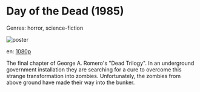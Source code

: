 # Day of the Dead (1985)

Genres: horror, science-fiction

![poster](http://image.tmdb.org/t/p/w500/yJ2emwXWwQc6VHW3fO4GZr0hXBt.jpg)

en:
  [1080p](magnet:?xt=urn:btih:16D1F58731E02ED5256859D0D6A99557A46DCE7E&tr=udp://glotorrents.pw:6969/announce&tr=udp://tracker.opentrackr.org:1337/announce&tr=udp://torrent.gresille.org:80/announce&tr=udp://tracker.openbittorrent.com:80&tr=udp://tracker.coppersurfer.tk:6969&tr=udp://tracker.leechers-paradise.org:6969&tr=udp://p4p.arenabg.ch:1337&tr=udp://tracker.internetwarriors.net:1337)
  


The final chapter of George A. Romero's "Dead Trilogy". In an underground government installation they are searching for a cure to overcome this strange transformation into zombies. Unfortunately, the zombies from above ground have made their way into the bunker.